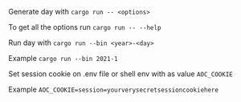 Generate day with `cargo run -- <options>`

To get all the options run `cargo run -- --help`

Run day with `cargo run --bin <year>-<day>`

Example `cargo run --bin 2021-1`

Set session cookie on .env file or shell env with as value `AOC_COOKIE`

Example `AOC_COOKIE=session=yourverysecretsessioncookiehere`
